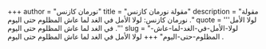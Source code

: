 +++
author = "نورمان كازنس"
title = "مقولة نورمان كازنس"
description = "مقولة نورمان كازنس: لولا الأمل في الغد لما عاش المظلوم حتى اليوم ."
quote = '''لولا الأمل في الغد لما عاش المظلوم حتى اليوم .'''
slug = "لولا-الأمل-في-الغد-لما-عاش-المظلوم-حتى-اليوم"
+++
لولا الأمل في الغد لما عاش المظلوم حتى اليوم .

